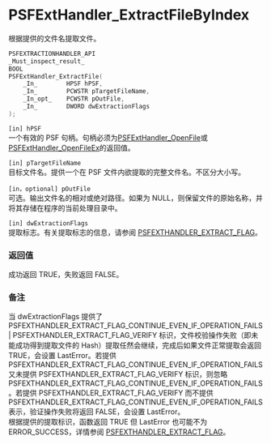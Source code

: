 # PSFExtHandler_ExtractFileByIndex
根据提供的文件名提取文件。
````c
PSFEXTRACTIONHANDLER_API
_Must_inspect_result_
BOOL
PSFExtHandler_ExtractFile(
    _In_        HPSF hPSF,
    _In_        PCWSTR pTargetFileName,
    _In_opt_    PCWSTR pOutFile,
    _In_        DWORD dwExtractionFlags
);
````
`[in] hPSF`  
一个有效的 PSF 句柄。句柄必须为[PSFExtHandler_OpenFile](PSFExtHandler_OpenFile_zh-Hans.md)或[PSFExtHandler_OpenFileEx](PSFExtHandler_OpenFileEx_zh-Hans.md)的返回值。

`[in] pTargetFileName`  
目标文件名。提供一个在 PSF 文件内欲提取的完整文件名。不区分大小写。

`[in，optional] pOutFile`  
可选。输出文件名的相对或绝对路径。如果为 NULL，则保留文件的原始名称，并将其存储在程序的当前处理目录中。

`[in] dwExtractionFlags`  
提取标志。有关提取标志的信息，请参阅 [PSFEXTHANDLER_EXTRACT_FLAG](PSFEXTHANDLER_EXTRACT_FLAG_zh-Hans.md)。  
### 返回值
成功返回 TRUE，失败返回 FALSE。  
### 备注
当 dwExtractionFlags 提供了 PSFEXTHANDLER_EXTRACT_FLAG_CONTINUE_EVEN_IF_OPERATION_FAILS | PSFEXTHANDLER_EXTRACT_FLAG_VERIFY 标识，文件校验操作失败（即未能成功得到提取文件的 Hash）提取任然会继续，完成后如果文件正常提取会返回 TRUE，会设置 LastError。若提供 PSFEXTHANDLER_EXTRACT_FLAG_CONTINUE_EVEN_IF_OPERATION_FAILS 又未提供 PSFEXTHANDLER_EXTRACT_FLAG_VERIFY 标识，则忽略 PSFEXTHANDLER_EXTRACT_FLAG_CONTINUE_EVEN_IF_OPERATION_FAILS。若提供 PSFEXTHANDLER_EXTRACT_FLAG_VERIFY 而不提供 PSFEXTHANDLER_EXTRACT_FLAG_CONTINUE_EVEN_IF_OPERATION_FAILS 表示，验证操作失败将返回 FALSE，会设置 LastError。  
根据提供的提取标识，函数返回 TRUE 但 LastError 也可能不为 ERROR_SUCCESS，详情参阅 [PSFEXTHANDLER_EXTRACT_FLAG](PSFEXTHANDLER_EXTRACT_FLAG_zh-Hans.md)。
